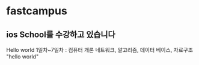 # fastcampus
## ios School를 수강하고 있습니다
Hello world
1일차~7일차 : 컴퓨터 개론
네트워크, 알고리즘, 데이터 베이스, 자료구조
"hello world"
